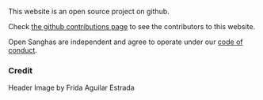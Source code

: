 This website is an open source project on github.

Check [the github contributions page](https://github.com/buddha-dharma/micro-site/graphs/contributors) to see the contributors to this website.

Open Sanghas are independent and agree to operate under our [code of conduct](../code/).

### Credit

Header Image by Frida Aguilar Estrada